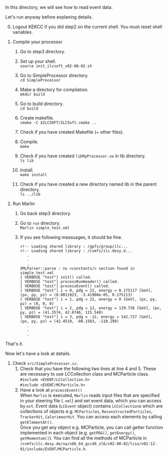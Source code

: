 In this directory, we will see how to read event data.

Let's run anyway before explaning details.

0) Logout KEKCC if you did step2 on the current shell. You must reset shell variables. 
	
1) Compile your processor
	1) Go to step3 directory.

	2) Set up your shell.  
		```source init_ilcsoft_v02-00-02.sh```

	3) Go to SimpleProcessor directory.  
		```cd SimpleProcessor```
	4) Make a directory for compilation.  
		```mkdir build```
	5) Go to build directory.  
		```cd build```
	6) Create makefile.  
		```cmake -C $ILCSOFT/ILCSoft.cmake ..```
	7) Check if you have created Makefile (+ other files).

	8) Compile.  
		```make```
	9) Check if you have created `libMyProcessor.so` in lib directory.  
		```ls lib```
	10) Install.  
		```make install```
	11) Check if you have created a new directory named lib in the parent directory.  
		```ls ../lib```

2) Run Marlin
	1) Go back step3 directory.

	2) Go to `run` directory.  
		```Marlin simple_test.xml```

	3) If you see following meassages, it should be fine.  
		```
		<!-- Loading shared library : /gpfs/group/ilc...
		<!-- Loading shared library : /cvmfs/ilc.desy.d...
		   .
		   .
		   .
		XMLParser::parse : no <constants/> section found in simple_test.xml
		[ VERBOSE "test"] init() called.
		[ VERBOSE "test"] processRunHeader() called.
		[ VERBOSE "test"] processEvent() called.
		[ VERBOSE "test"] i = 0, pdg = 22, energy = 0.175117 [GeV], (px, py, pz) = (0.0011923, -3.41908e-05, 0.175113)
		[ VERBOSE "test"] i = 1, pdg = 22, energy = 0 [GeV], (px, py, pz) = (0, 0, 0)
		[ VERBOSE "test"] i = 2, pdg = 12, energy = 129.738 [GeV], (px, py, pz) = (41.3574, 42.0746, 115.548)
		[ VERBOSE "test"] i = 3, pdg = -12, energy = 142.727 [GeV], (px, py, pz) = (42.4519, -80.1583, -110.198)
		   .
		   .
		   .
		```  

That's it.

Now let's have a look at details.  
1) Check `src/SimpleProcessor.cc`.  
	1) Check that you have the following two lines at line 4 and 5. These are necessary to use LCCollection class and MCParticle class.   
	```#include <EVENT/LCCollection.h>```  
	```#include <EVENT/MCParticle.h>```  
	2) Have a look at `processEvent()`  
	When `Marlin` is executed, `Marlin` reads input files that are specified in your steering file (`.xml`) and set event data, which
you can access by `evt`. Event data (`LCEvent` object) contains `LCCollection`s which are collections of objects e.g. `MCParticles`, `ReconstructedParticles`, `TrackerHit`, `CalorimeerHit`. You can access each elements by calling `getElementAt()`.  
	Once you get any object e.g. MCParticle, you can call getter function implemented in each object (e.g. `getPDG()`, `getEnergy()`, `getMomentum()`).
	You can find all the methods of MCParticle in `/cvmfs/ilc.desy.de/sw/x86_64_gcc49_sl6/v02-00-02/lcio/v02-12-01/include/EVENT/MCParticle.h`.
